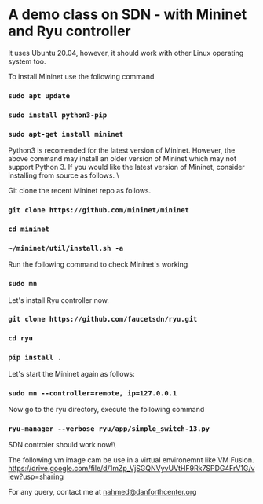 # A demo class on SDN - with Mininet and Ryu controller

It uses Ubuntu 20.04, however, it should work with other Linux operating system too. 

To install Mininet use the following command
### `sudo apt update`
### `sudo install python3-pip`
### `sudo apt-get install mininet`

Python3 is recomended for the latest version of Mininet.  However, the above command may install an older version of Mininet which may not support Python 3. If you would like the latest version of Mininet, consider installing from source as follows. \

Git clone the recent Mininet repo as follows.

### `git clone https://github.com/mininet/mininet`
### `cd mininet`
### `~/mininet/util/install.sh -a`

Run the following command to check Mininet's working

### `sudo mn`

Let's install Ryu controller now.

### `git clone https://github.com/faucetsdn/ryu.git`
### `cd ryu`
### `pip install .`

Let's start the Mininet again as follows:

### `sudo mn --controller=remote, ip=127.0.0.1`

Now go to the ryu directory, execute the following command

### `ryu-manager --verbose ryu/app/simple_switch-13.py`

SDN controler should work now!\

The following vm image cam be use in a virtual environemnt like VM Fusion.
https://drive.google.com/file/d/1mZp_VjSGQNVyvUVtHF9Rk7SPDG4FrV1G/view?usp=sharing

For any query, contact me at nahmed@danforthcenter.org
